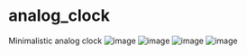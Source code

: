# analog_clock

Minimalistic analog clock
![image](https://user-images.githubusercontent.com/87391718/147408948-ddef0ae1-0af6-4aa0-919b-0741844f5c45.png)
![image](https://user-images.githubusercontent.com/87391718/147408962-5567bf71-b04e-4537-9b5a-fab67cb29a7e.png)
![image](https://user-images.githubusercontent.com/87391718/147408965-1f1bea45-8aee-4c5c-95c7-f99bde06ba5b.png)
![image](https://user-images.githubusercontent.com/87391718/147408973-4785cc57-2a3f-413d-9828-ed2fbfaf3f45.png)
